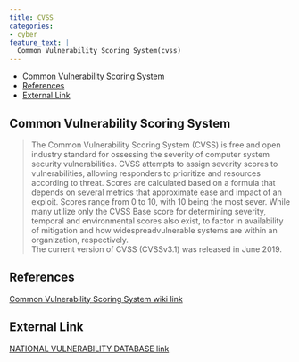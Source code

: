 ```yaml
---
title: CVSS
categories:
- cyber
feature_text: |
  Common Vulnerability Scoring System(cvss)
---
```



- [Common Vulnerability Scoring System](#common-vulnerability-scoring-system)
- [References](#references)
- [External Link](#external-link)

## Common Vulnerability Scoring System

> The Common Vulnerability Scoring System (CVSS) is free and open industry standard for ossessing the severity of computer system security vulnerabilities. CVSS attempts to assign severity scores to vulnerabilities, allowing responders to prioritize and resources according to threat. Scores are calculated based on a formula that depends on several metrics that approximate ease and impact of an exploit. Scores range from 0 to 10, with 10 being the most sever. While many utilize only the CVSS Base score for determining severity, temporal and environmental scores also exist, to factor in availability of mitigation and how widespreadvulnerable systems are within an organization, respectively.  
> The current version of CVSS (CVSSv3.1) was released in June 2019.

## References

[Common Vulnerability Scoring System wiki link](https://en.wikipedia.org/wiki/Common_Vulnerability_Scoring_System "wiki cvss")

## External Link

[NATIONAL VULNERABILITY DATABASE link]( https://nvd.nist.gov/vuln-metrics/cvss "NIST")
